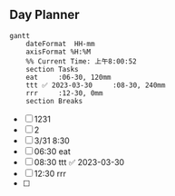 ## Day Planner
```mermaid
gantt
    dateFormat  HH-mm
    axisFormat %H:%M
    %% Current Time: 上午8:00:52
    section Tasks
    eat     :06-30, 120mm
    ttt ✅ 2023-03-30     :08-30, 240mm
    rrr     :12-30, 0mm
    section Breaks

```

- [ ] 1231
- [ ] 2
- [ ] 3/31 8:30 
- [ ] 06:30 eat
- [ ] 08:30 ttt ✅ 2023-03-30
- [ ] 12:30 rrr
- [ ] 